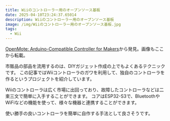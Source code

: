 ```yaml
---
title: Wiiのコントローラー用のオープンソース基板
date: 2025-04-10T23:24:37.65014
description: Wiiのコントローラー用のオープンソース基板
image: /img/Wiiのコントローラー用のオープンソース基板.jpg
tags:
  - Wii
---
```

[OpenMote: Arduino-Compatible Controller for Makers](https://hackaday.io/project/196765-openmote-arduino-compatible-controller-for-makers)から発見。画像もここから転載。

市販品の部品を流用するのは、DIYガジェット作成の上でもよくあるテクニックです。
この記事ではWiiコントローラのガワを利用して、独自のコントローラを作るというプロジェクトを紹介しています。

Wiiのコントローラは広く市場に出回っており、故障したコントローラなどは二束三文で簡単に入手することができます。
コアはESP32-S3で、BluetoothやWiFiなどの機能を使って、様々な機器と連携することができます。

使い勝手の良いコントローラを簡単に自作する手法として良さそうです。




